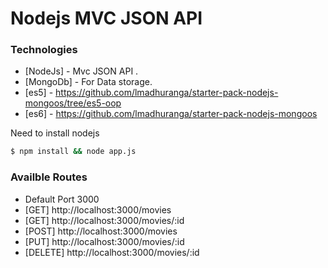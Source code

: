 # Nodejs MVC JSON API

### Technologies
- [NodeJs] - Mvc JSON API .
- [MongoDb] - For Data storage.
- [es5] - https://github.com/lmadhuranga/starter-pack-nodejs-mongoos/tree/es5-oop
- [es6] - https://github.com/lmadhuranga/starter-pack-nodejs-mongoos

Need to install nodejs 
```sh
$ npm install && node app.js
```

### Availble Routes
- Default Port 3000
- [GET] http://localhost:3000/movies
- [GET] http://localhost:3000/movies/:id
- [POST] http://localhost:3000/movies
- [PUT] http://localhost:3000/movies/:id
- [DELETE] http://localhost:3000/movies/:id
  
